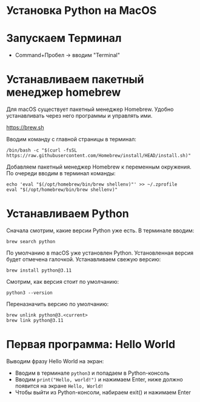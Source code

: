 # Установка Python на MacOS

# Запускаем Терминал

- Command+Пробел -> вводим "Terminal"


# Устанавливаем пакетный менеджер homebrew

Для macOS существует пакетный менеджер Homebrew. Удобно устанавливать через него программы и управлять ими.

https://brew.sh

Вводим команду с главной страницы в терминал:

`/bin/bash -c "$(curl -fsSL https://raw.githubusercontent.com/Homebrew/install/HEAD/install.sh)"`


Добавляем пакетный менеджер Homebrew к переменным окружения. По очереди вводим в терминал команды:

```
echo 'eval "$(/opt/homebrew/bin/brew shellenv)"' >> ~/.zprofile
eval "$(/opt/homebrew/bin/brew shellenv)" 
```

# Устанавливаем Python

Сначала смотрим, какие версии Python уже есть. В терминале вводим:

```
brew search python 
```

По умолчанию в macOS уже установлен Python. Установленная версия будет отмечена галочкой.
Устанавливаем свежую версию:
```
brew install python@3.11
```

Смотрим, как версия стоит по умолчанию:

```
python3 --version 
```

Переназначить версию по умолчанию:
```
brew unlink python@3.<current>
brew link python@3.11
```
# Первая программа: Hello World

Выводим фразу Hello World на экран:

- Вводим в терминале `python3` и попадаем в Python-консоль
- Вводим `print("Hello, world!")` и нажимаем Enter, ниже должно появится на экране `Hello, World!`
- Чтобы выйти из Python-консоли, набираем exit() и нажимаем Enter
